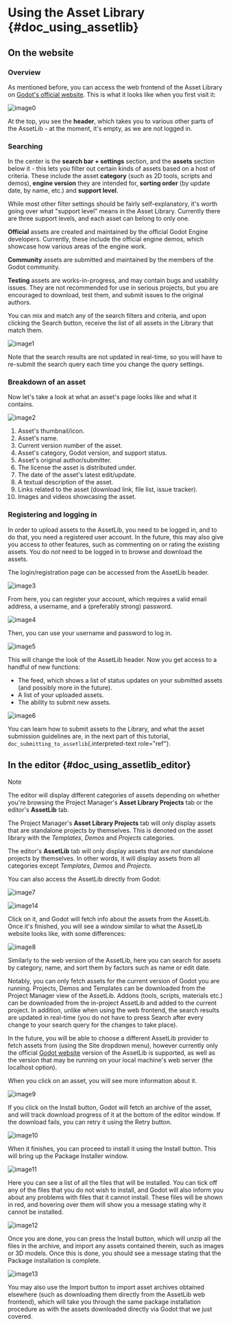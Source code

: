 # Using the Asset Library {#doc_using_assetlib}

## On the website

### Overview

As mentioned before, you can access the web frontend of the Asset
Library on [Godot\'s official
website](https://godotengine.org/asset-library/asset). This is what it
looks like when you first visit it:

![image0](img/assetlib_website.png)

At the top, you see the **header**, which takes you to various other
parts of the AssetLib - at the moment, it\'s empty, as we are not logged
in.

### Searching

In the center is the **search bar + settings** section, and the
**assets** section below it - this lets you filter out certain kinds of
assets based on a host of criteria. These include the asset **category**
(such as 2D tools, scripts and demos), **engine version** they are
intended for, **sorting order** (by update date, by name, etc.) and
**support level**.

While most other filter settings should be fairly self-explanatory,
it\'s worth going over what \"support level\" means in the Asset
Library. Currently there are three support levels, and each asset can
belong to only one.

**Official** assets are created and maintained by the official Godot
Engine developers. Currently, these include the official engine demos,
which showcase how various areas of the engine work.

**Community** assets are submitted and maintained by the members of the
Godot community.

**Testing** assets are works-in-progress, and may contain bugs and
usability issues. They are not recommended for use in serious projects,
but you are encouraged to download, test them, and submit issues to the
original authors.

You can mix and match any of the search filters and criteria, and upon
clicking the Search button, receive the list of all assets in the
Library that match them.

![image1](img/assetlib_search.png)

Note that the search results are not updated in real-time, so you will
have to re-submit the search query each time you change the query
settings.

### Breakdown of an asset

Now let\'s take a look at what an asset\'s page looks like and what it
contains.

![image2](img/assetlib_asset.png)

1.  Asset\'s thumbnail/icon.
2.  Asset\'s name.
3.  Current version number of the asset.
4.  Asset\'s category, Godot version, and support status.
5.  Asset\'s original author/submitter.
6.  The license the asset is distributed under.
7.  The date of the asset\'s latest edit/update.
8.  A textual description of the asset.
9.  Links related to the asset (download link, file list, issue
    tracker).
10. Images and videos showcasing the asset.

### Registering and logging in

In order to upload assets to the AssetLib, you need to be logged in, and
to do that, you need a registered user account. In the future, this may
also give you access to other features, such as commenting on or rating
the existing assets. You do *not* need to be logged in to browse and
download the assets.

The login/registration page can be accessed from the AssetLib header.

![image3](img/assetlib_register-login.png)

From here, you can register your account, which requires a valid email
address, a username, and a (preferably strong) password.

![image4](img/assetlib_register.png)

Then, you can use your username and password to log in.

![image5](img/assetlib_login.png)

This will change the look of the AssetLib header. Now you get access to
a handful of new functions:

- The feed, which shows a list of status updates on your submitted
  assets (and possibly more in the future).
- A list of your uploaded assets.
- The ability to submit new assets.

![image6](img/assetlib_login_header.png)

You can learn how to submit assets to the Library, and what the asset
submission guidelines are, in the next part of this tutorial,
`doc_submitting_to_assetlib`{.interpreted-text role="ref"}.

## In the editor {#doc_using_assetlib_editor}

> [!NOTE]
> The editor will display different categories of assets depending on
> whether you\'re browsing the Project Manager\'s **Asset Library
> Projects** tab or the editor\'s **AssetLib** tab.
>
> The Project Manager\'s **Asset Library Projects** tab will only
> display assets that are standalone projects by themselves. This is
> denoted on the asset library with the *Templates*, *Demos* and
> *Projects* categories.
>
> The editor\'s **AssetLib** tab will only display assets that are *not*
> standalone projects by themselves. In other words, it will display
> assets from all categories except *Templates*, *Demos* and *Projects*.

You can also access the AssetLib directly from Godot:

![image7](img/assetlib_editor_workspace.png)

![image14](img/assetlib_editor_projects.webp)

Click on it, and Godot will fetch info about the assets from the
AssetLib. Once it\'s finished, you will see a window similar to what the
AssetLib website looks like, with some differences:

![image8](img/assetlib_editor.png)

Similarly to the web version of the AssetLib, here you can search for
assets by category, name, and sort them by factors such as name or edit
date.

Notably, you can only fetch assets for the current version of Godot you
are running. Projects, Demos and Templates can be downloaded from the
Project Manager view of the AssetLib. Addons (tools, scripts, materials
etc.) can be downloaded from the in-project AssetLib and added to the
current project. In addition, unlike when using the web frontend, the
search results are updated in real-time (you do not have to press Search
after every change to your search query for the changes to take place).

In the future, you will be able to choose a different AssetLib provider
to fetch assets from (using the Site dropdown menu), however currently
only the official [Godot website](https://godotengine.org) version of
the AssetLib is supported, as well as the version that may be running on
your local machine\'s web server (the localhost option).

When you click on an asset, you will see more information about it.

![image9](img/assetlib_editor_asset.png)

If you click on the Install button, Godot will fetch an archive of the
asset, and will track download progress of it at the bottom of the
editor window. If the download fails, you can retry it using the Retry
button.

![image10](img/assetlib_editor_download.png)

When it finishes, you can proceed to install it using the Install
button. This will bring up the Package Installer window.

![image11](img/assetlib_editor_installer.png)

Here you can see a list of all the files that will be installed. You can
tick off any of the files that you do not wish to install, and Godot
will also inform you about any problems with files that it cannot
install. These files will be shown in red, and hovering over them will
show you a message stating why it cannot be installed.

![image12](img/assetlib_editor_installer_error.png)

Once you are done, you can press the Install button, which will unzip
all the files in the archive, and import any assets contained therein,
such as images or 3D models. Once this is done, you should see a message
stating that the Package installation is complete.

![image13](img/assetlib_editor_installer_success.png)

You may also use the Import button to import asset archives obtained
elsewhere (such as downloading them directly from the AssetLib web
frontend), which will take you through the same package installation
procedure as with the assets downloaded directly via Godot that we just
covered.

